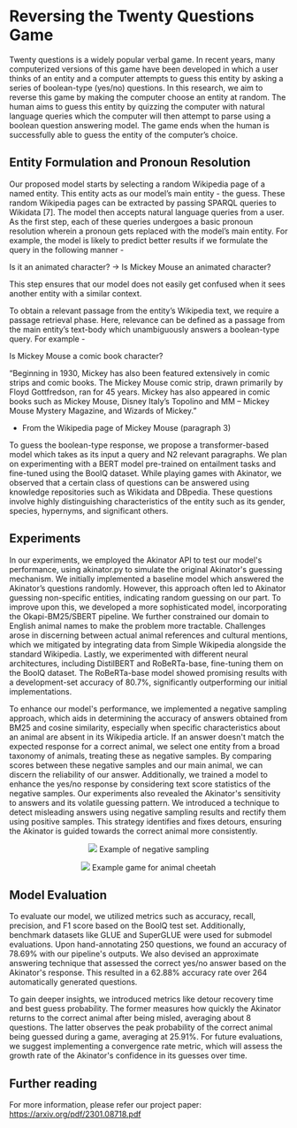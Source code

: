 # Reversing the Twenty Questions Game

Twenty questions is a widely popular verbal game. In recent years, many computerized versions of this game have been developed in which a user thinks of an entity and a computer attempts to guess this entity by asking a series of boolean-type (yes/no) questions. In this research, we aim to reverse this game by making the computer choose an entity at random. The human aims to guess this entity by quizzing the computer with natural language queries which the computer will then attempt to parse using a boolean question answering model. The game ends when the human is successfully able to guess the entity of the computer’s choice.

## Entity Formulation and Pronoun Resolution
Our proposed model starts by selecting a random Wikipedia page of a named entity. This entity acts as our model’s main entity - the guess. These random Wikipedia pages can be extracted by passing SPARQL queries to Wikidata [7]. The model then accepts natural language queries from a user. As the first step, each of these queries undergoes a basic pronoun resolution wherein a pronoun gets replaced with the model’s main entity. For example, the model is likely to predict better results if we formulate the query in the following manner -

Is it an animated character? → Is Mickey Mouse an animated character?

This step ensures that our model does not easily get confused when it sees another entity with a similar context.

To obtain a relevant passage from the entity’s Wikipedia text, we require a passage retrieval phase. Here, relevance can be defined as a passage from the main entity’s text-body which unambiguously answers a boolean-type query. For example -

Is Mickey Mouse a comic book character?

“Beginning in 1930, Mickey has also been featured extensively in comic strips and comic books. The Mickey Mouse comic strip, drawn primarily by Floyd Gottfredson, ran for 45 years. Mickey has also appeared in comic books such as Mickey Mouse, Disney Italy’s Topolino and MM – Mickey Mouse Mystery Magazine, and Wizards of Mickey.” <br>
- From the Wikipedia page of Mickey Mouse (paragraph 3)

To guess the boolean-type response, we propose a transformer-based model which takes as its input a query and N2 relevant paragraphs. We plan on experimenting with a BERT model pre-trained on entailment tasks and fine-tuned using the BoolQ dataset. While playing games with Akinator, we observed that a certain class of questions can be answered using knowledge repositories such as Wikidata and DBpedia. These questions involve highly distinguishing characteristics of the entity such as its gender, species, hypernyms, and significant others.

## Experiments
In our experiments, we employed the Akinator API to test our model's performance, using akinator.py to simulate the original Akinator's guessing mechanism. We initially implemented a baseline model which answered the Akinator’s questions randomly. However, this approach often led to Akinator guessing non-specific entities, indicating random guessing on our part. To improve upon this, we developed a more sophisticated model, incorporating the Okapi-BM25/SBERT pipeline. We further constrained our domain to English animal names to make the problem more tractable. Challenges arose in discerning between actual animal references and cultural mentions, which we mitigated by integrating data from Simple Wikipedia alongside the standard Wikipedia. Lastly, we experimented with different neural architectures, including DistilBERT and RoBeRTa-base, fine-tuning them on the BoolQ dataset. The RoBeRTa-base model showed promising results with a development-set accuracy of 80.7%, significantly outperforming our initial implementations.

To enhance our model's performance, we implemented a negative sampling approach, which aids in determining the accuracy of answers obtained from BM25 and cosine similarity, especially when specific characteristics about an animal are absent in its Wikipedia article. If an answer doesn't match the expected response for a correct animal, we select one entity from a broad taxonomy of animals, treating these as negative samples. By comparing scores between these negative samples and our main animal, we can discern the reliability of our answer. Additionally, we trained a model to enhance the yes/no response by considering text score statistics of the negative samples. Our experiments also revealed the Akinator's sensitivity to answers and its volatile guessing pattern. We introduced a technique to detect misleading answers using negative sampling results and rectify them using positive samples. This strategy identifies and fixes detours, ensuring the Akinator is guided towards the correct animal more consistently.

<p align="center">
  <img src="https://github.com/atpugs/reverse_20_questions/assets/31329834/a3d14830-4017-4889-826d-536a98bd1efb">
  Example of negative sampling
</p>

<p align="center">
  <img src="https://github.com/atpugs/reverse_20_questions/assets/31329834/9b7a6b77-887f-49a7-a998-5ba2c8bbe75b">
  Example game for animal cheetah
</p>


## Model Evaluation
To evaluate our model, we utilized metrics such as accuracy, recall, precision, and F1 score based on the BoolQ test set. Additionally, benchmark datasets like GLUE and SuperGLUE were used for submodel evaluations. Upon hand-annotating 250 questions, we found an accuracy of 78.69% with our pipeline's outputs. We also devised an approximate answering technique that assessed the correct yes/no answer based on the Akinator's response. This resulted in a 62.88% accuracy rate over 264 automatically generated questions.

To gain deeper insights, we introduced metrics like detour recovery time and best guess probability. The former measures how quickly the Akinator returns to the correct animal after being misled, averaging about 8 questions. The latter observes the peak probability of the correct animal being guessed during a game, averaging at 25.91%. For future evaluations, we suggest implementing a convergence rate metric, which will assess the growth rate of the Akinator's confidence in its guesses over time.

## Further reading
For more information, please refer our project paper: https://arxiv.org/pdf/2301.08718.pdf
